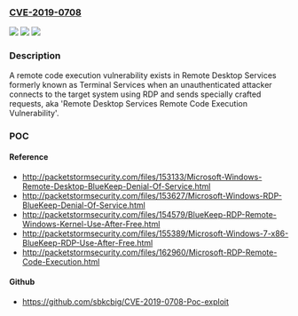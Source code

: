 ### [CVE-2019-0708](https://cve.mitre.org/cgi-bin/cvename.cgi?name=CVE-2019-0708)
![](https://img.shields.io/static/v1?label=Product&message=Windows%20Server&color=blue)
![](https://img.shields.io/static/v1?label=Version&message=n%2Fa&color=blue)
![](https://img.shields.io/static/v1?label=Vulnerability&message=Remote%20Code%20Execution&color=brighgreen)

### Description

A remote code execution vulnerability exists in Remote Desktop Services formerly known as Terminal Services when an unauthenticated attacker connects to the target system using RDP and sends specially crafted requests, aka 'Remote Desktop Services Remote Code Execution Vulnerability'.

### POC

#### Reference
- http://packetstormsecurity.com/files/153133/Microsoft-Windows-Remote-Desktop-BlueKeep-Denial-Of-Service.html
- http://packetstormsecurity.com/files/153627/Microsoft-Windows-RDP-BlueKeep-Denial-Of-Service.html
- http://packetstormsecurity.com/files/154579/BlueKeep-RDP-Remote-Windows-Kernel-Use-After-Free.html
- http://packetstormsecurity.com/files/155389/Microsoft-Windows-7-x86-BlueKeep-RDP-Use-After-Free.html
- http://packetstormsecurity.com/files/162960/Microsoft-RDP-Remote-Code-Execution.html

#### Github
- https://github.com/sbkcbig/CVE-2019-0708-Poc-exploit

